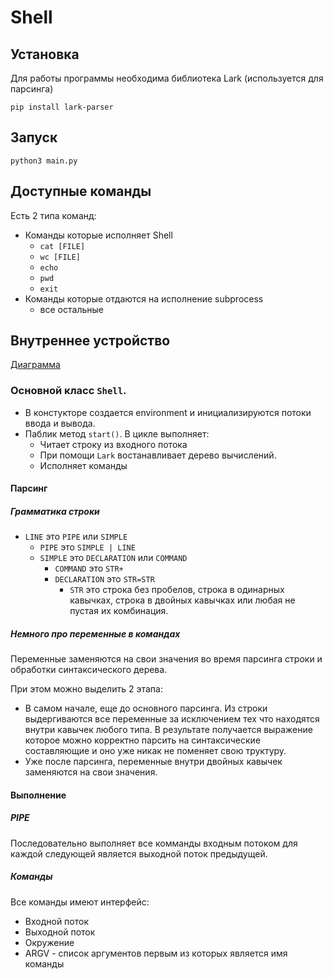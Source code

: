 # Shell

## Установка
Для работы программы необходима библиотека Lark (используется для парсинга)

```pip install lark-parser```

## Запуск
```python3 main.py```
## Доступные команды
Есть 2 типа команд: 
* Команды которые исполняет Shell
    - `cat [FILE]`
    - `wc [FILE]`
    - `echo`
    - `pwd`
    - `exit`
* Команды которые отдаются на исполнение subprocess
    - все остальные

## Внутреннее устройство

[Диаграмма](https://www.draw.io/?lightbox=1&highlight=0000ff&edit=_blank&layers=1&nav=1&title=Untitled%20Diagram.drawio#R7V3fc5s4EP5rPJO7mWYQ4udj7KTXh3Qmc%2Bldr4%2FUEMMVIx9W6qR%2F%2FUkg2SDJBhyB86A%2BuGgRArTffrsSWmUGF%2BuXP8pok35GcZLPbCt%2BmcHbmW0D6LrkPyp5rSW%2BzQSrMotZpYPgMfuVMKHFpM9ZnGxbFTFCOc42beESFUWyxC1ZVJZo1672hPL2XTfRKpEEj8sol6VfsxinTAq88HDiU5KtUnbrwPbrE%2BuIV2Zvsk2jGO0aIng3g4sSIVwfrV8WSU47j%2FdLfd3HI2f3D1YmBe5zwQJ%2F%2FZV%2Burn%2F8u1b%2Ft%2Fm9d%2F00%2BLvDwDWzfyM8mf2xuxp8SvvgqSIb2hPklKcRWtUxF%2FSrJjBOTnxMSP3gLegLjH12Q4ppnh9OIPL139Iwbp2XI8LvtGz1wC4XHBLQWPtS6%2FN0kNSZusEJyUXvmS4btFlpW%2BNM4eWaIE3VL9YEksKP%2FQgE23Rc7lMTnQbUz6OylWCT9QL9nomBpIg8gblK7lu10CSx%2BBRJnmEs5%2FtZ4sYelf7a%2FfNPaCMPLVtMUuD3GCYnbmW1W6ifid2VRMmQkOO39FQ%2FdJSQ%2BSg8Y4HUYXCIYh0pkWk7YiIdJ1zEKkRXW5PdDmTocsJ26CA56LLczsaGhtd4bToCjSznX0RugPvD5G%2B1waS7Z%2BJyNDuaGhkRNoy3y0iLIFyu8vWeVSQ0vwJFfiRnaFwi%2FJsReB5uyR6pZCZ%2F0xKnJEQ5oadwGhDpMs0y%2BP76BU9Uw1ucbT8wUvzFJXZL9JsxCFMTpeYw9tr1XikVzKMlcmW1HngkAKC6HP00qp4H20xEyxRnkebbfZ9%2Fxpr0s9ZMUcYo3ULwvR1kpfTIJYxxwkHCu7MYeUGJm0uSxuBnGcdh2QLA4MV7nVTUJ5Vmt7iEv3Yx520k54I%2FyxQjigzFKiqxNWfJ09Yofx1Fsd51dgmWmbF6gsFw%2B0HcJDcVxfewoPkT9YNVFQiHOGoVhPVSR59T%2FIHtM1whmj7ZV13vqEGUvWVO5%2B5t5WkxAtUkJeIskpZCVH%2FLqEQ6KfZE%2FYi65ubr9dPvcFY2vUV2iWvaxGjvqJdsZ7Zi0rZZcKP74qfWYmKNX1xfrJYkX78nXTkbxI4SJfhPTgEMAzHR00ObSg4MhSoCJFrn%2FLKMaYEVUmhgEcbBnPS8wsaoxNAkDdz5%2BBQvhxGoNMPIxxL2kECAwkkd8R1G9LXRPoAioMYpyctjMb6sEfgaVi%2Fw2LeLevze0msT83a0P5EtN8BkovTvgMklPxV%2FCjQrjDMr435hQkGByrifX9K5ndsw%2FxvMGrniMJPML9KvaMxv2oCnTI%2Fs2xD%2FhORfwdOVOSvwslo5G%2FLIcICrddREW8N%2B2ti%2F8DrQf7WpJM9hvzfNJC31Po%2BQf4q9Y422XOM%2FP9IMDNuyv%2Bkk3%2BbwRs6CVQLDb3rRoKK3lVIGI3e5dD%2BMa0uM9Suhdpd4fs2AD3n8YPRHPoR229GdpXRt0I9Y%2FgDDX94%2BD%2FtVK7x76Mp17V7mvhIulWtRJlXuiWkemUGabr17fWk9NGM2ZUUTvzflvhi48X1eHFbWEdkBz1n50bz4vLH%2BA80fi8jEqiXtf%2BuI3hj7YOt3R3suiedkVF9qTeuW49yVa57ymlZ%2BQN77borPq9GZvdEtVePzLSFGVnj2nXjQeXaJzV2%2BfP752iVLY1nH8mzO648IwPCKT07kCfcjWvXZe3hUNeu1P14s3HydJzx7bq0q%2FDtasseS7nHZt4qRr%2FaGp8%2BDQ4UPn1aK3f6j9fTaEMPn9f5R8L%2FVJ27NMPJI1EOle%2FKiGqvkcOhwyUKU9b7TMBGh8FA0WFQTEHQ12M9xjxvT3%2FZZ6t4rXSVD9a1xcvqlBVakHJfDsk0lr%2FPnmHpNKE9OyedJl4lPLAjdpOiFSqi%2FO4grcMy3gtoU1loJWMdYAmhG7BnWhNueFJIZ8JN%2FQVykoybQEiU2X%2BRGZxxE3Q0dCTjhugjem1UYxR59IF98T7QOvlcge%2Beqk8O6ifQmv7jqEaq2i3yYEPAbtvQOPZzoABYm%2BibKODi1hi8P2sU09a8czMyg0BAveVchyEI9%2F8E763JOMXbeixxZlRjsxV5F8sUyeGCmQQ4K%2BIRGddTTfu4iohnvLQL1cJ8MxDsvepmeNqFSr1jjQShaphfrcEgVm1W3k61NGt42oUKJOMNEyfJ%2Be8fEzXiocP2Jepo6KzIpxHtQUccMZ23AYHGYAq%2Bw6GNFEx5%2FnnBVMjTfwdunjI0egrF3V4C%2F%2FRzCfWdEI4fbbk9fK%2B%2BoQ1oAp1vlHEK50pztEewR43GwzPIuo3nyHLZEYwHAEcA17lDEbDfDeZYSyPvxeH2%2BGygcXoMEJppgs%2Fal3V6g1NzaoLRdNpMp5PT6Sje4ahbTi8MzsU6gB0taXIVwBF9BTg9DQYs7%2BQF4zgLaEum97CLJeszI%2FPzRuahgNvLb4MDzcrpN%2BW622p9v5MNEXiULy%2FA2sVmYD7VfginMXLx%2FRCg%2FP32q1mRpW0rBDHCgJfnfLP12ZvsefiC6kk5%2F9jWZ1%2BXhvKnovzTELk45fO1YxfZf5WMsIF%2F1rTQWLO0w7%2BszzQOsPvu6jrlZJK4jhieu8oEWFZHS2NPJk28tbofNrEOri2%2FE%2Bvvca9hPhXfiUow3ebqvjjrY58JSmkeXmxo7O2v5Yj7z%2BeiMBmO%2BpZACKxjq7agAVMG3cDkub0pZXl40K1S72iL4Y9luhG7vrp72RBD2NKOk0Lv5rGJtLXjQhVpq3AxXqSt2Ff%2B6H5jg5fH89cKqT727%2BNoIlFPcJNQQaLAUi0iccQgT19%2FKuYuCBpD8gtmAaDHcwIJq1GsT32sjv3qN6gqVAf0d8GuotXuql%2BbV7ipivWxxU7R49vq947fpZaTX2rGgO9CJBuy5LNFp95F46dJW8kTlzbbjr3iBIyplipqMlhSPPyZpzqUO%2FyxLHj3Pw%3D%3D)

### Основной класс `Shell`. 
* В констукторе создается environment и 
инициализируются потоки ввода и вывода.
* Паблик метод `start()`. В цикле выполняет:
    - Читает строку из входного потока
    - При помощи `Lark` востанавливает дерево вычислений.
    - Исполняет команды

#### Парсинг
##### Грамматика строки
* `LINE` это `PIPE` или `SIMPLE`
    * `PIPE` это `SIMPLE | LINE`
    * `SIMPLE` это `DECLARATION` или `COMMAND`
        * `COMMAND` это `STR+`
        * `DECLARATION` это `STR=STR`
            * `STR` это строка без пробелов, строка в одинарных кавычках, 
            строка в двойных кавычках или любая не пустая их комбинация.

##### Немного про переменные в командах
Переменные заменяются на свои значения во время парсинга строки и обработки 
синтаксического дерева.

При этом можно выделить 2 этапа:
* В самом начале, еще до основного парсинга. Из строки выдергиваются все переменные
за исключением тех что находятся внутри кавычек любого типа. В результате получается
выражение которое можно корректно парсить на синтаксические составляющие и оно уже
никак не поменяет свою труктуру.
* Уже после парсинга, переменные внутри двойных кавычек заменяются на свои значения.

#### Выполнение            
##### PIPE
Последовательно выполняет все комманды входным потоком для каждой следующей является
выходной поток предыдущей.

##### Команды
Все команды имеют интерфейс:
* Входной поток
* Выходной поток
* Окружение
* ARGV - список аргументов первым из которых является имя команды
